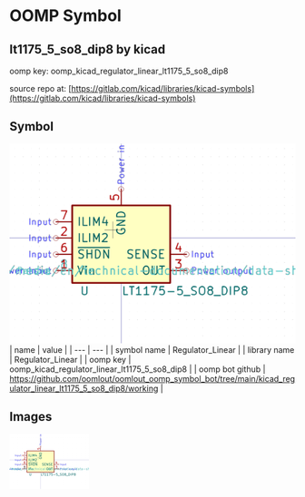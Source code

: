 # OOMP Symbol  
## lt1175_5_so8_dip8  by kicad  
  
oomp key: oomp_kicad_regulator_linear_lt1175_5_so8_dip8  
  
source repo at: [https://gitlab.com/kicad/libraries/kicad-symbols](https://gitlab.com/kicad/libraries/kicad-symbols)  
## Symbol  
  
[![working.png](working_600.png)](working.png)  
| name | value | 
| --- | --- | 
| symbol name | Regulator_Linear | 
| library name | Regulator_Linear | 
| oomp key | oomp_kicad_regulator_linear_lt1175_5_so8_dip8 | 
| oomp bot github | https://github.com/oomlout/oomlout_oomp_symbol_bot/tree/main/kicad_regulator_linear_lt1175_5_so8_dip8/working | 
## Images  
  
[![working.png](working_140.png)](working.png)  
